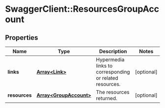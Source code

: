 # SwaggerClient::ResourcesGroupAccount

## Properties
Name | Type | Description | Notes
------------ | ------------- | ------------- | -------------
**links** | [**Array&lt;Link&gt;**](Link.md) | Hypermedia links to corresponding or related resources. | [optional] 
**resources** | [**Array&lt;GroupAccount&gt;**](GroupAccount.md) | The resources returned. | [optional] 

